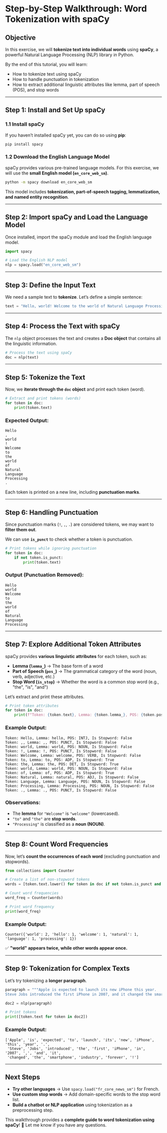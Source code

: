# **Step-by-Step Walkthrough: Word Tokenization with spaCy**

## **Objective**
In this exercise, we will **tokenize text into individual words** using **spaCy**, a powerful Natural Language Processing (NLP) library in Python.

By the end of this tutorial, you will learn:
- How to tokenize text using spaCy
- How to handle punctuation in tokenization
- How to extract additional linguistic attributes like lemma, part of speech (POS), and stop words

---

## **Step 1: Install and Set Up spaCy**

### **1.1 Install spaCy**
If you haven’t installed spaCy yet, you can do so using **pip**:

```bash
pip install spacy
```

### **1.2 Download the English Language Model**
spaCy provides various pre-trained language models. For this exercise, we will use the **small English model (`en_core_web_sm`)**.

```bash
python -m spacy download en_core_web_sm
```

This model includes **tokenization, part-of-speech tagging, lemmatization, and named entity recognition**.

---

## **Step 2: Import spaCy and Load the Language Model**
Once installed, import the spaCy module and load the English language model.

```python
import spacy

# Load the English NLP model
nlp = spacy.load("en_core_web_sm")
```

---

## **Step 3: Define the Input Text**
We need a sample text to **tokenize**. Let’s define a simple sentence:

```python
text = "Hello, world! Welcome to the world of Natural Language Processing."
```

---

## **Step 4: Process the Text with spaCy**
The `nlp` object processes the text and creates a **Doc object** that contains all the linguistic information.

```python
# Process the text using spaCy
doc = nlp(text)
```

---

## **Step 5: Tokenize the Text**
Now, we **iterate through the `doc` object** and print each token (word).

```python
# Extract and print tokens (words)
for token in doc:
    print(token.text)
```

### **Expected Output:**
```
Hello
,
world
!
Welcome
to
the
world
of
Natural
Language
Processing
.
```

Each token is printed on a new line, including **punctuation marks**.

---

## **Step 6: Handling Punctuation**
Since punctuation marks (`!`, `,`, `.`) are considered tokens, we may want to **filter them out**.

We can use **`is_punct`** to check whether a token is punctuation.

```python
# Print tokens while ignoring punctuation
for token in doc:
    if not token.is_punct:
        print(token.text)
```

### **Output (Punctuation Removed):**
```
Hello
world
Welcome
to
the
world
of
Natural
Language
Processing
```

---

## **Step 7: Explore Additional Token Attributes**
spaCy provides **various linguistic attributes** for each token, such as:
- **Lemma (`lemma_`)** → The base form of a word
- **Part of Speech (`pos_`)** → The grammatical category of the word (noun, verb, adjective, etc.)
- **Stop Word (`is_stop`)** → Whether the word is a common stop word (e.g., "the", "is", "and")

Let’s extract and print these attributes.

```python
# Print token attributes
for token in doc:
    print(f"Token: {token.text}, Lemma: {token.lemma_}, POS: {token.pos_}, Is Stopword: {token.is_stop}")
```

### **Example Output:**
```
Token: Hello, Lemma: hello, POS: INTJ, Is Stopword: False
Token: ,, Lemma: ,, POS: PUNCT, Is Stopword: False
Token: world, Lemma: world, POS: NOUN, Is Stopword: False
Token: !, Lemma: !, POS: PUNCT, Is Stopword: False
Token: Welcome, Lemma: welcome, POS: VERB, Is Stopword: False
Token: to, Lemma: to, POS: ADP, Is Stopword: True
Token: the, Lemma: the, POS: DET, Is Stopword: True
Token: world, Lemma: world, POS: NOUN, Is Stopword: False
Token: of, Lemma: of, POS: ADP, Is Stopword: True
Token: Natural, Lemma: natural, POS: ADJ, Is Stopword: False
Token: Language, Lemma: Language, POS: NOUN, Is Stopword: False
Token: Processing, Lemma: Processing, POS: NOUN, Is Stopword: False
Token: ., Lemma: ., POS: PUNCT, Is Stopword: False
```

### **Observations:**
- The **lemma** for `"Welcome"` is `"welcome"` (lowercased).
- `"to"` and `"the"` are **stop words**.
- `"Processing"` is classified as a **noun (NOUN)**.

---

## **Step 8: Count Word Frequencies**
Now, let’s **count the occurrences of each word** (excluding punctuation and stopwords).

```python
from collections import Counter

# Create a list of non-stopword tokens
words = [token.text.lower() for token in doc if not token.is_punct and not token.is_stop]

# Count word frequencies
word_freq = Counter(words)

# Print word frequency
print(word_freq)
```

### **Example Output:**
```
Counter({'world': 2, 'hello': 1, 'welcome': 1, 'natural': 1, 'language': 1, 'processing': 1})
```

✅ **"world" appears twice, while other words appear once.**

---

## **Step 9: Tokenization for Complex Texts**
Let’s try tokenizing a **longer paragraph**.

```python
paragraph = """Apple is expected to launch its new iPhone this year. 
Steve Jobs introduced the first iPhone in 2007, and it changed the smartphone industry forever!"""

doc2 = nlp(paragraph)

# Print tokens
print([token.text for token in doc2])
```

### **Example Output:**
```
['Apple', 'is', 'expected', 'to', 'launch', 'its', 'new', 'iPhone', 'this', 'year', '.', 
 'Steve', 'Jobs', 'introduced', 'the', 'first', 'iPhone', 'in', '2007', ',', 'and', 'it', 
 'changed', 'the', 'smartphone', 'industry', 'forever', '!']
```

---

## **Next Steps**
- **Try other languages** → Use `spacy.load("fr_core_news_sm")` for French.
- **Use custom stop words** → Add domain-specific words to the stop word list.
- **Build a chatbot or NLP application** using tokenization as a preprocessing step.

This walkthrough provides a **complete guide to word tokenization using spaCy**! 🚀 Let me know if you have any questions.